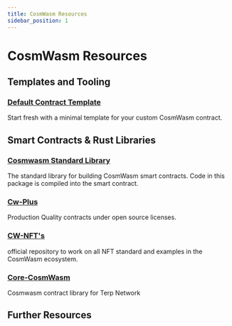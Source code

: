 ```yaml
---
title: CosmWasm Resources
sidebar_position: 1
---
```

# CosmWasm Resources

## Templates and Tooling

### [Default Contract Template](https://github.com/cosmwasm/cw-template)
Start fresh with a minimal template for your custom CosmWasm contract.

## Smart Contracts & Rust Libraries
### [Cosmwasm Standard Library](https://crates.io/crates/cosmwasm-std)
The standard library for building CosmWasm smart contracts. Code in this package is compiled into the smart contract.

### [Cw-Plus](https://github.com/CosmWasm/cw-plus)
Production Quality contracts under open source licenses.

### [CW-NFT's](https://github.com/CosmWasm/cw-nfts)
official repository to work on all NFT standard and examples in the CosmWasm ecosystem.

### [Core-CosmWasm](https://github.com/terpnetwork/core-cosmwasm)
Cosmwasm contract library for Terp Network

## Further Resources 
